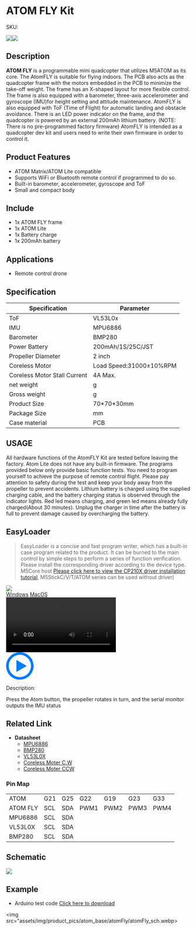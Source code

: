 # ATOM FLY Kit
<el-tag effect="plain">SKU:</el-tag>

<div class="product_pic"><img src="assets/img/product_pics/atom_base/atomhub_switch/atomswitch.webp"><img src="assets/img/product_pics/atom_base/atomhub_switch/atomswitch_02.webp"></div>

## Description

**ATOM FLY** is a programmable mini quadcopter that utilizes M5ATOM as its core. The AtomFLY is suitable for flying indoors. The PCB also acts as the quadcopter frame with the motors embedded in the PCB to minimize the take-off weight. The frame has an X-shaped layout for more flexible control. The frame is also equipped with a barometer, three-axis accelerometer and gyroscope (IMU)for height setting and attitude maintenance.  AtomFLY is also equipped with ToF (Time of Flight) for automatic landing and obstacle avoidance. There is an LED power indicator on the frame, and the quadcopter is powered by an external 200mAh lithium battery. (NOTE: There is no pre-programmed factory firmware) AtomFLY is intended as a quadcopter dev kit and users need to write their own firmware in order to control it.

## Product Features

- ATOM Matrix/ATOM Lite compatible
- Supports WiFi or Bluetooth remote control if programmed to do so.
- Built-in barometer, accelerometer, gyroscope and ToF
- Small and compact body

## Include

- 1x ATOM FLY frame
- 1x ATOM Lite
- 1x Battery charge
- 1x 200mAh battery

## Applications

- Remote control drone

## Specification

<table class="table-1">
    <thead>
    <tr>
        <th>Specification</th>
        <th>Parameter</th>
    </tr>
    </thead>
    <tbody>
       <tr>
            <td>ToF</td>
            <td>VL53L0x</td>
       </tr>
       <tr>
            <td>IMU</td>
            <td>MPU6886</td>
       </tr>
       <tr>
            <td>Barometer</td>
            <td>BMP280</td>
       </tr>
       <tr>
            <td>Power Battery</td>
            <td>200mAh/1S/25C/JST </td>
        </tr>
        <tr>
            <td>Propeller Diameter</td>
            <td>2 inch</td>
        </tr>
        <tr>
            <td>Coreless Motor</td>
            <td>Load Speed:31000±10%RPM</td>
        </tr>
        <tr>
            <td>Coreless Motor Stall Current</td>
            <td>4A Max.</td>
        </tr>
        <tr>
            <td>net weight</td>
            <td>g</td>
        </tr>
        <tr>
            <td>Gross weight</td>
            <td>g</td>
        </tr>
        <tr>
            <td>Product Size</td>
            <td>70*70*30mm</td>
        </tr>
        <tr>
            <td>Package Size</td>
            <td>mm</td>
        </tr>
        <tr>
            <td>Case material</td>
            <td>PCB</td>
        </tr>
     </tbody>
</table>

## USAGE

All hardware functions of the AtomFLY Kit are tested before leaving the factory. Atom Lite does not have any built-in firmware. The programs provided below only provide basic function tests. You need to program yourself to achieve the purpose of remote control flight. Please pay attention to safety during the test and keep your body away from the propeller to prevent accidents. Lithium battery is charged using the supplied charging cable, and the battery charging status is observed through the indicator lights. Red led means charging, and green led means already fully charged(About 30 minutes). Unplug the charger in time after the battery is full to prevent damage caused by overcharging the battery.

## EasyLoader

>EasyLoader is a concise and fast program writer, which has a built-in case program related to the product. It can be burned to the main control by simple steps to perform a series of function verification. Please install the corresponding driver according to the device type. M5Core host [Please click here to view the CP210X driver installation tutorial](en/arduino/arduino_development), M5StickC/V/T/ATOM series can be used without driver)

<div class="easyloader-box">
    <div style="background-color:white;">
        <div><img src="https://m5stack.oss-cn-shenzhen.aliyuncs.com/image/easyloader_intro.webp"></div>
        <div class="easyloader-btn">
            <a href="https://m5stack.oss-cn-shenzhen.aliyuncs.com/EasyLoader/Windows/ATOM_BASE/EasyLoader_QRCODE_ATOM_BASE.exe">Windows</a>
            <a href="https://m5stack.oss-cn-shenzhen.aliyuncs.com/EasyLoader/MacOS/ATOM_BASE/EasyLoader_QRCODE_ATOM_BASE.dmg">MacOS</a>
            <!-- <a>Linux</a>
            <a>MacOS</a> -->
        </div>
    </div>
    <div>
        <video id="example_video" controls>
            <source src="https://m5stack.oss-cn-shenzhen.aliyuncs.com/video/Product_example_video/AtomBase/Atomic_QR.mp4" type="video/mp4">
        </video>
        <div class="easyloader-mask">
        <a>
            <svg id="play-btn" t="1583228776634" class="icon" viewBox="0 0 1024 1024" version="1.1" xmlns="http://www.w3.org/2000/svg" p-id="4152" width="75" height="75"><path d="M512 0C229.216 0 0 229.216 0 512s229.216 512 512 512 512-229.216 512-512S794.784 0 512 0z m0 928C282.24 928 96 741.76 96 512S282.24 96 512 96s416 186.24 416 416-186.24 416-416 416zM384 288l384 224-384 224z" p-id="4153" fill="#007aff"></path></svg></a>
            <p>Description:</p>
            <p>Press the Atom button, the propeller rotates in turn, and the serial monitor outputs the IMU status</p>
        </div>
    </div>
</div>

## Related Link

-  **Datasheet** 
    - [MPU6886](https://m5stack.oss-cn-shenzhen.aliyuncs.com/resource/docs/datasheet/core/MPU-6886-000193%2Bv1.1_GHIC_en.pdf)
    - [BMP280](https://m5stack.oss-cn-shenzhen.aliyuncs.com/resource/docs/datasheet/hat/BMP280-DS001-11_en.pdf)
    - [VL53L0X](https://m5stack.oss-cn-shenzhen.aliyuncs.com/resource/docs/datasheet/hat/VL53L0X_en.pdf)
    - [Coreless Moter C.W](https://m5stack.oss-cn-shenzhen.aliyuncs.com/resource/docs/datasheet/atombase/AtomFLY/Motor_716-37A-14.pdf)
    - [Coreless Moter CCW](https://m5stack.oss-cn-shenzhen.aliyuncs.com/resource/docs/datasheet/atombase/AtomFLY/Motor_716-37B-14.pdf)

### Pin Map

<table>
 <tr><td>ATOM</td><td>G21</td><td>G25</td><td>G22</td><td>G19</td><td>G23</td><td>G33</td></tr>
 <tr><td>ATOM FLY</td><td>SCL</td><td>SDA</td><td>PWM1</td><td>PWM2</td><td>PWM3</td><td>PWM4</td></tr>
 <tr><td>MPU6886</td><td>SCL</td><td>SDA</td></tr>
 <tr><td>VL53L0X</td><td>SCL</td><td>SDA</td></tr>
 <tr><td>BMP280</td><td>SCL</td><td>SDA</td></tr>
</table>

## Schematic

<img src="assets/img/product_pics/atom_base/atomhub_switch/atomswitch_sch.webp">

## Example

- Arduino test code [Click here to download]()

<img src="assets/img/product_pics/atom_base/atomFly/atomFly_sch.webp>

<script>

   var purchase_link = '';

   anchor_search(purchase_link);
   scrollFunc();

</script>